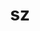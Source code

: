 ---
title: "sz"
layout: cache
categories: [package, v0.18.1]
meta: {"versions": ["1.4.12.3", "2.1.12"], "compilers": ["gcc@=7.3.1", "gcc@=7.5.0"], "oss": ["amzn2", "ubuntu18.04"], "platforms": ["linux"], "targets": ["aarch64", "graviton2", "x86_64", "x86_64_v3", "x86_64_v4"], "stacks": ["aws-ahug", "aws-ahug-aarch64", "aws-isc", "aws-isc-aarch64", "data-vis-sdk", "e4s", "root"], "num_specs": 8, "num_specs_by_stack": {"e4s": 3, "root": 8, "aws-ahug": 2, "aws-isc": 2, "aws-ahug-aarch64": 2, "aws-isc-aarch64": 2, "data-vis-sdk": 1}}
spec_details: [{"hash": "4adbo4yzpr6djk3jekjb34gxm6sdwqhz", "compiler": "gcc@=7.5.0", "versions": ["2.1.12"], "os": "ubuntu18.04", "platform": "linux", "target": "x86_64", "variants": ["build_type=RelWithDebInfo", "~fortran", "~hdf5", "~ipo", "~netcdf", "~pastri", "~python", "~random_access", "+shared", "~stats", "~time_compression"], "stacks": ["e4s", "root"], "size": "-", "tarball": "https://binaries.spack.io/releases/v0.18.1/build_cache/linux-ubuntu18.04-x86_64/gcc-7.5.0/sz-2.1.12/linux-ubuntu18.04-x86_64-gcc-7.5.0-sz-2.1.12-4adbo4yzpr6djk3jekjb34gxm6sdwqhz.spack"}, {"hash": "bfnq5b3ljlzw4ongucerqh5cy2lbkxlr", "compiler": "gcc@=7.3.1", "versions": ["2.1.12"], "os": "amzn2", "platform": "linux", "target": "x86_64_v4", "variants": ["build_type=RelWithDebInfo", "~fortran", "~hdf5", "~ipo", "~netcdf", "~pastri", "~python", "~random_access", "+shared", "~stats", "~time_compression"], "stacks": ["aws-ahug", "root", "aws-isc"], "size": "-", "tarball": "https://binaries.spack.io/releases/v0.18.1/build_cache/linux-amzn2-x86_64_v4/gcc-7.3.1/sz-2.1.12/linux-amzn2-x86_64_v4-gcc-7.3.1-sz-2.1.12-bfnq5b3ljlzw4ongucerqh5cy2lbkxlr.spack"}, {"hash": "kxnn2xloedw3ceq5mwdmpevchqjg5hon", "compiler": "gcc@=7.5.0", "versions": ["1.4.12.3"], "os": "ubuntu18.04", "platform": "linux", "target": "x86_64", "variants": ["build_type=RelWithDebInfo", "~fortran", "~hdf5", "~ipo", "~netcdf", "~pastri", "~python", "~random_access", "+shared", "~stats", "~time_compression"], "stacks": ["e4s", "root"], "size": "-", "tarball": "https://binaries.spack.io/releases/v0.18.1/build_cache/linux-ubuntu18.04-x86_64/gcc-7.5.0/sz-1.4.12.3/linux-ubuntu18.04-x86_64-gcc-7.5.0-sz-1.4.12.3-kxnn2xloedw3ceq5mwdmpevchqjg5hon.spack"}, {"hash": "hqiyahsowpyogndapa4uxjhphqh4554a", "compiler": "gcc@=7.3.1", "versions": ["2.1.12"], "os": "amzn2", "platform": "linux", "target": "graviton2", "variants": ["build_type=RelWithDebInfo", "~fortran", "~hdf5", "~ipo", "~netcdf", "~pastri", "~python", "~random_access", "+shared", "~stats", "~time_compression"], "stacks": ["root", "aws-ahug-aarch64", "aws-isc-aarch64"], "size": "-", "tarball": "https://binaries.spack.io/releases/v0.18.1/build_cache/linux-amzn2-graviton2/gcc-7.3.1/sz-2.1.12/linux-amzn2-graviton2-gcc-7.3.1-sz-2.1.12-hqiyahsowpyogndapa4uxjhphqh4554a.spack"}, {"hash": "sg46mv6iq3vbnyagufdftjwpc2hkmrc2", "compiler": "gcc@=7.3.1", "versions": ["2.1.12"], "os": "amzn2", "platform": "linux", "target": "aarch64", "variants": ["build_type=RelWithDebInfo", "~fortran", "~hdf5", "~ipo", "~netcdf", "~pastri", "~python", "~random_access", "+shared", "~stats", "~time_compression"], "stacks": ["root", "aws-ahug-aarch64", "aws-isc-aarch64"], "size": "-", "tarball": "https://binaries.spack.io/releases/v0.18.1/build_cache/linux-amzn2-aarch64/gcc-7.3.1/sz-2.1.12/linux-amzn2-aarch64-gcc-7.3.1-sz-2.1.12-sg46mv6iq3vbnyagufdftjwpc2hkmrc2.spack"}, {"hash": "q6ikk5n2hats3qspna3bkgl6wtl665ac", "compiler": "gcc@=7.5.0", "versions": ["2.1.12"], "os": "ubuntu18.04", "platform": "linux", "target": "x86_64", "variants": ["build_type=RelWithDebInfo", "+fortran", "+hdf5", "~ipo", "~netcdf", "~pastri", "~python", "+random_access", "+shared", "~stats", "~time_compression"], "stacks": ["data-vis-sdk", "root"], "size": "-", "tarball": "https://binaries.spack.io/releases/v0.18.1/build_cache/linux-ubuntu18.04-x86_64/gcc-7.5.0/sz-2.1.12/linux-ubuntu18.04-x86_64-gcc-7.5.0-sz-2.1.12-q6ikk5n2hats3qspna3bkgl6wtl665ac.spack"}, {"hash": "lpd42zb6e4zwpr2w7d63ox5nse5cekkr", "compiler": "gcc@=7.3.1", "versions": ["2.1.12"], "os": "amzn2", "platform": "linux", "target": "x86_64_v3", "variants": ["build_type=RelWithDebInfo", "~fortran", "~hdf5", "~ipo", "~netcdf", "~pastri", "~python", "~random_access", "+shared", "~stats", "~time_compression"], "stacks": ["aws-ahug", "root", "aws-isc"], "size": "-", "tarball": "https://binaries.spack.io/releases/v0.18.1/build_cache/linux-amzn2-x86_64_v3/gcc-7.3.1/sz-2.1.12/linux-amzn2-x86_64_v3-gcc-7.3.1-sz-2.1.12-lpd42zb6e4zwpr2w7d63ox5nse5cekkr.spack"}, {"hash": "qw3epyauq3tkpx5setc7vueg7exj3wdw", "compiler": "gcc@=7.5.0", "versions": ["2.1.12"], "os": "ubuntu18.04", "platform": "linux", "target": "x86_64", "variants": ["build_type=RelWithDebInfo", "~fortran", "~hdf5", "~ipo", "~netcdf", "~pastri", "~python", "~random_access", "+shared", "~stats", "~time_compression"], "stacks": ["e4s", "root"], "size": "-", "tarball": "https://binaries.spack.io/releases/v0.18.1/build_cache/linux-ubuntu18.04-x86_64/gcc-7.5.0/sz-2.1.12/linux-ubuntu18.04-x86_64-gcc-7.5.0-sz-2.1.12-qw3epyauq3tkpx5setc7vueg7exj3wdw.spack"}]
---